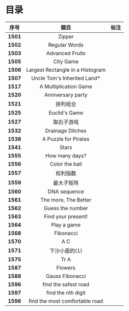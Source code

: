 # 目录

| 序号 | 题目 | 标注 |
| :-: | :-: | :-: |
| **1501** | Zipper |  |
| **1502** | Regular Words |  |
| **1503** | Advanced Fruits |  |
| **1505** | City Game |  |
| **1506** | Largest Rectangle in a Histogram |  |
| **1507** | Uncle Tom's Inherited Land* |  |
| **1517** | A Multiplication Game |  |
| **1520** | Anniversary party |  |
| **1521** | 排列组合 |  |
| **1525** | Euclid's Game |  |
| **1527** | 取石子游戏 |  |
| **1532** | Drainage Ditches |  |
| **1538** | A Puzzle for Pirates |  |
| **1541** | Stars |  |
| **1555** | How many days? |  |
| **1556** | Color the ball |  |
| **1557** | 权利指数 |  |
| **1559** | 最大子矩阵 |  |
| **1560** | DNA sequence |  |
| **1561** | The more, The Better |  |
| **1562** | Guess the number |  |
| **1563** | Find your present! |  |
| **1564** | Play a game |  |
| **1568** | Fibonacci |  |
| **1570** | A C |  |
| **1571** | 下沙小面的(1) |  |
| **1575** | Tr A |  |
| **1587** | Flowers |  |
| **1588** | Gauss Fibonacci |  |
| **1596** | find the safest road |  |
| **1597** | find the nth digit |  |
| **1598** | find the most comfortable road |  |

